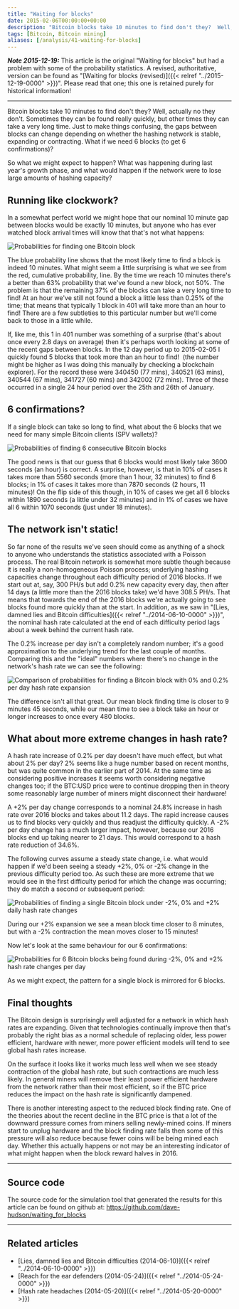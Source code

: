```yaml
---
title: "Waiting for blocks"
date: 2015-02-06T00:00:00+00:00
description: "Bitcoin blocks take 10 minutes to find don't they?  Well, actually no they don't.  Sometimes they can be found really quickly, but other times they can take a very long time.  Just to make things confusing, the gaps between blocks can change depending on whether the hashing network is stable, expanding or contracting. What if we need 6 blocks (to get 6 confirmations)?  So what we might expect to happen?  What was happening during last year's growth phase, and what would happen if the network were to lose large amounts of hashing capacity?"
tags: [Bitcoin, Bitcoin mining]
aliases: [/analysis/41-waiting-for-blocks]
---
```

***Note 2015-12-19:*** This article is the
original \"Waiting for blocks\" but had a problem with some of the
probability statistics.  A revised, authoritative, version can be found
as "[Waiting for blocks (revised)]({{< relref "../2015-12-19-0000" >}})".
Please read that one; this one is retained purely for historical
information!

---

Bitcoin blocks take 10 minutes to find don't they?  Well, actually no
they don't.  Sometimes they can be found really quickly, but other times
they can take a very long time.  Just to make things confusing, the gaps
between blocks can change depending on whether the hashing network is
stable, expanding or contracting.  What if we need 6 blocks (to get 6
confirmations)?

So what we might expect to happen?  What was happening during last
year's growth phase, and what would happen if the network were to lose
large amounts of hashing capacity?

## Running like clockwork?

In a somewhat perfect world we might hope that our nominal 10 minute gap
between blocks would be exactly 10 minutes, but anyone who has ever
watched block arrival times will know that that's not what happens:

![Probabilities for finding one Bitcoin block](./1b_single.png)

The blue probability line shows that the most likely time to find a
block is indeed 10 minutes.  What might seem a little surprising is what
we see from the red, cumulative probability, line.  By the time we reach
10 minutes there's a better than 63% probability that we've found a
new block, not 50%.  The problem is that the remaining 37% of the blocks
can take a very long time to find!  At an hour we've still not found a
block a little less than 0.25% of the time; that means that typically 1
block in 401 will take more than an hour to find!  There are a few
subtleties to this particular number but we'll come back to those in a
little while.

If, like me, this 1 in 401 number was something of a surprise (that's
about once every 2.8 days on average) then it's perhaps worth looking
at some of the recent gaps between blocks.  In the 12 day period up to
2015-02-05 I quickly found 5 blocks that took more than an hour to find!
 (the number might be higher as I was doing this manually by checking a
blockchain explorer).  For the record these were 340450 (77 mins), 340521
(63 mins), 340544 (67 mins), 341727 (60 mins) and 342002 (72 mins).
Three of these occurred in a single 24 hour period over the 25th and
26th of January.

## 6 confirmations?

If a single block can take so long to find, what about the 6 blocks that
we need for many simple Bitcoin clients (SPV wallets)?

![Probabilities of finding 6 consecutive Bitcoin blocks](./6b_single.png)

The good news is that our guess that 6 blocks would most likely take
3600 seconds (an hour) is correct.  A surprise, however, is that in 10%
of cases it takes more than 5560 seconds (more than 1 hour, 32 minutes)
to find 6 blocks; in 1% of cases it takes more than 7870 seconds (2
hours, 11 minutes)!  On the flip side of this though, in 10% of cases we
get all 6 blocks within 1890 seconds (a little under 32 minutes) and in
1% of cases we have all 6 within 1070 seconds (just under 18 minutes).

## The network isn't static!

So far none of the results we've seen should come as anything of a
shock to anyone who understands the statistics associated with a Poisson
process.  The real Bitcoin network is somewhat more subtle though because
it is really a non-homogeneous Poisson process; underlying hashing
capacities change throughout each difficulty period of 2016 blocks.  If
we start out at, say, 300 PH/s but add 0.2% new capacity every day, then
after 14 days (a little more than the 2016 blocks take) we'd have 308.5
PH/s.  That means that towards the end of the 2016 blocks we're actually
going to see blocks found more quickly than at the start.  In addition,
as we saw in "[Lies, damned lies and Bitcoin difficulties]({{< relref "../2014-06-10-0000" >}})",
the nominal hash rate calculated at the end of each difficulty period
lags about a week behind the current hash rate.

The 0.2% increase per day isn't a completely random number; it's a
good approximation to the underlying trend for the last couple of
months.  Comparing this and the "ideal" numbers where there's no
change in the network's hash rate we can see the following:

![Comparison of probabilities for finding a Bitcoin block with 0% and 0.2% per day hash rate expansion](./1b_double.png)

The difference isn't all that great.  Our mean block finding time is
closer to 9 minutes 45 seconds, while our mean time to see a block take
an hour or longer increases to once every 480 blocks.

## What about more extreme changes in hash rate?

A hash rate increase of 0.2% per day doesn't have much effect, but what
about 2% per day?  2% seems like a huge number based on recent months,
but was quite common in the earlier part of 2014.  At the same time as
considering positive increases it seems worth considering negative
changes too; if the BTC:USD price were to continue dropping then in
theory some reasonably large number of miners might disconnect their
hardware!

A +2% per day change corresponds to a nominal 24.8% increase in hash
rate over 2016 blocks and takes about 11.2 days.  The rapid increase
causes us to find blocks very quickly and thus readjust the difficulty
quickly.  A -2% per day change has a much larger impact, however, because
our 2016 blocks end up taking nearer to 21 days.  This would correspond
to a hash rate reduction of 34.6%.

The following curves assume a steady state change, i.e.  what would
happen if we'd been seeing a steady +2%, 0% or -2% change in the
previous difficulty period too.  As such these are more extreme that we
would see in the first difficulty period for which the change was
occurring; they do match a second or subsequent period:

![Probabilities of finding a single Bitcoin block under -2%, 0% and +2% daily hash rate changes](./1b_triple.png)

During our +2% expansion we see a mean block time closer to 8 minutes,
but with a -2% contraction the mean moves closer to 15 minutes!

Now let's look at the same behaviour for our 6 confirmations:

![Probabilities for 6 Bitcoin blocks being found during -2%, 0% and +2% hash rate changes per day](./6b_triple.png)

As we might expect, the pattern for a single block is mirrored for 6
blocks.

## Final thoughts

The Bitcoin design is surprisingly well adjusted for a network in which
hash rates are expanding.  Given that technologies continually improve
then that's probably the right bias as a normal schedule of replacing
older, less power efficient, hardware with newer, more power efficient
models will tend to see global hash rates increase.

On the surface it looks like it works much less well when we see steady
contraction of the global hash rate, but such contractions are much less
likely.  In general miners will remove their least power efficient
hardware from the network rather than their most efficient, so if the
BTC price reduces the impact on the hash rate is significantly dampened.

There is another interesting aspect to the reduced block finding rate.
One of the theories about the recent decline in the BTC price is that a
lot of the downward pressure comes from miners selling newly-mined
coins.  If miners start to unplug hardware and the block finding rate
falls then some of this pressure will also reduce because fewer coins
will be being mined each day.  Whether this actually happens or not may
be an interesting indicator of what might happen when the block reward
halves in 2016.

---

## Source code

The source code for the simulation tool that generated the results for
this article can be found on github at: <https://github.com/dave-hudson/waiting_for_blocks>

---

## Related articles

- [Lies, damned lies and Bitcoin difficulties (2014-06-10)]({{< relref "../2014-06-10-0000" >}})
- [Reach for the ear defenders (2014-05-24)]({{< relref "../2014-05-24-0000" >}})
- [Hash rate headaches (2014-05-20)]({{< relref "../2014-05-20-0000" >}})
